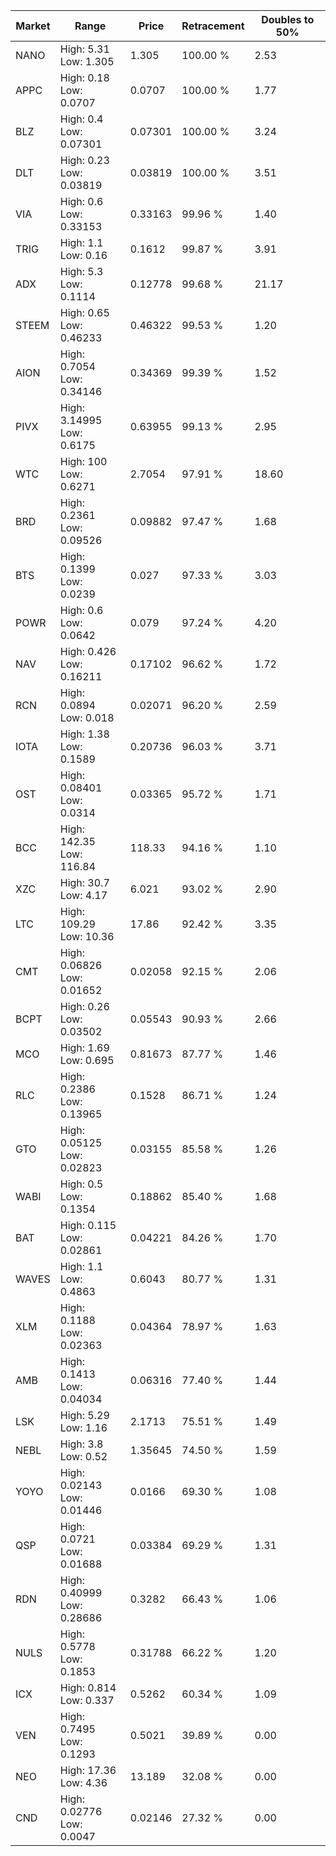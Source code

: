 | Market | Range | Price| Retracement | Doubles to 50% |
| --- | --- | --- | --- | --- |
| NANO | High: 5.31<br />Low: 1.305 | 1.305 | 100.00 % | 2.53 |
| APPC | High: 0.18<br />Low: 0.0707 | 0.0707 | 100.00 % | 1.77 |
| BLZ | High: 0.4<br />Low: 0.07301 | 0.07301 | 100.00 % | 3.24 |
| DLT | High: 0.23<br />Low: 0.03819 | 0.03819 | 100.00 % | 3.51 |
| VIA | High: 0.6<br />Low: 0.33153 | 0.33163 | 99.96 % | 1.40 |
| TRIG | High: 1.1<br />Low: 0.16 | 0.1612 | 99.87 % | 3.91 |
| ADX | High: 5.3<br />Low: 0.1114 | 0.12778 | 99.68 % | 21.17 |
| STEEM | High: 0.65<br />Low: 0.46233 | 0.46322 | 99.53 % | 1.20 |
| AION | High: 0.7054<br />Low: 0.34146 | 0.34369 | 99.39 % | 1.52 |
| PIVX | High: 3.14995<br />Low: 0.6175 | 0.63955 | 99.13 % | 2.95 |
| WTC | High: 100<br />Low: 0.6271 | 2.7054 | 97.91 % | 18.60 |
| BRD | High: 0.2361<br />Low: 0.09526 | 0.09882 | 97.47 % | 1.68 |
| BTS | High: 0.1399<br />Low: 0.0239 | 0.027 | 97.33 % | 3.03 |
| POWR | High: 0.6<br />Low: 0.0642 | 0.079 | 97.24 % | 4.20 |
| NAV | High: 0.426<br />Low: 0.16211 | 0.17102 | 96.62 % | 1.72 |
| RCN | High: 0.0894<br />Low: 0.018 | 0.02071 | 96.20 % | 2.59 |
| IOTA | High: 1.38<br />Low: 0.1589 | 0.20736 | 96.03 % | 3.71 |
| OST | High: 0.08401<br />Low: 0.0314 | 0.03365 | 95.72 % | 1.71 |
| BCC | High: 142.35<br />Low: 116.84 | 118.33 | 94.16 % | 1.10 |
| XZC | High: 30.7<br />Low: 4.17 | 6.021 | 93.02 % | 2.90 |
| LTC | High: 109.29<br />Low: 10.36 | 17.86 | 92.42 % | 3.35 |
| CMT | High: 0.06826<br />Low: 0.01652 | 0.02058 | 92.15 % | 2.06 |
| BCPT | High: 0.26<br />Low: 0.03502 | 0.05543 | 90.93 % | 2.66 |
| MCO | High: 1.69<br />Low: 0.695 | 0.81673 | 87.77 % | 1.46 |
| RLC | High: 0.2386<br />Low: 0.13965 | 0.1528 | 86.71 % | 1.24 |
| GTO | High: 0.05125<br />Low: 0.02823 | 0.03155 | 85.58 % | 1.26 |
| WABI | High: 0.5<br />Low: 0.1354 | 0.18862 | 85.40 % | 1.68 |
| BAT | High: 0.115<br />Low: 0.02861 | 0.04221 | 84.26 % | 1.70 |
| WAVES | High: 1.1<br />Low: 0.4863 | 0.6043 | 80.77 % | 1.31 |
| XLM | High: 0.1188<br />Low: 0.02363 | 0.04364 | 78.97 % | 1.63 |
| AMB | High: 0.1413<br />Low: 0.04034 | 0.06316 | 77.40 % | 1.44 |
| LSK | High: 5.29<br />Low: 1.16 | 2.1713 | 75.51 % | 1.49 |
| NEBL | High: 3.8<br />Low: 0.52 | 1.35645 | 74.50 % | 1.59 |
| YOYO | High: 0.02143<br />Low: 0.01446 | 0.0166 | 69.30 % | 1.08 |
| QSP | High: 0.0721<br />Low: 0.01688 | 0.03384 | 69.29 % | 1.31 |
| RDN | High: 0.40999<br />Low: 0.28686 | 0.3282 | 66.43 % | 1.06 |
| NULS | High: 0.5778<br />Low: 0.1853 | 0.31788 | 66.22 % | 1.20 |
| ICX | High: 0.814<br />Low: 0.337 | 0.5262 | 60.34 % | 1.09 |
| VEN | High: 0.7495<br />Low: 0.1293 | 0.5021 | 39.89 % | 0.00 |
| NEO | High: 17.36<br />Low: 4.36 | 13.189 | 32.08 % | 0.00 |
| CND | High: 0.02776<br />Low: 0.0047 | 0.02146 | 27.32 % | 0.00 |

